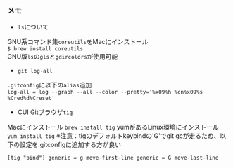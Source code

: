 ### メモ
* ``ls``について  

GNU系コマンド集``coreutils``をMacにインストール  
    ``$ brew install coreutils``  
GNU版``ls``の``gls``と``gdircolors``が使用可能  

* ``git log-all``  

``.gitconfig``に以下の``alias``追加  
    ``log-all = log --graph --all --color --pretty='%x09%h %cn%x09%s %Cred%d%Creset'``  

* CUI Gitブラウザ``tig``

Macにインストール
    ``brew install tig``
yumがあるLinux環境にインストール
    ``yum install tig``
※注意：tigのデフォルトkeybindの'G'でgit gcが走るため、以下の設定を.gitconfigに追加する方が良い

``[tig "bind"]
        generic = g move-first-line
        generic = G move-last-line``
